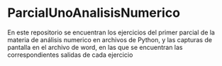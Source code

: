 # ParcialUnoAnalisisNumerico

En este repositorio se encuentran los ejercicios del primer parcial de la materia de análisis numerico en archivos de Python, y las capturas de pantalla en el archivo de word, en las que se encuentran las correspondientes salidas de cada ejercicio
